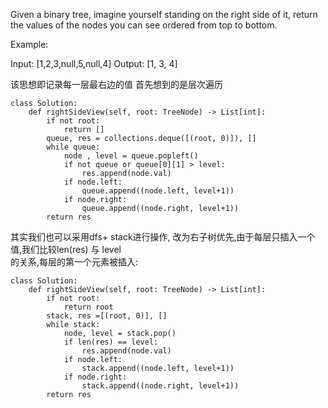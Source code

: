 Given a binary tree, imagine yourself standing on the right side of it, return the values of the nodes you can see ordered from top to bottom.

Example:

Input: [1,2,3,null,5,null,4]
Output: [1, 3, 4]

该思想即记录每一层最右边的值
首先想到的是层次遍历
```
class Solution:
    def rightSideView(self, root: TreeNode) -> List[int]:
        if not root:
            return []
        queue, res = collections.deque([(root, 0)]), []
        while queue:
            node , level = queue.popleft()
            if not queue or queue[0][1] > level:
                res.append(node.val)
            if node.left:
                queue.append((node.left, level+1))
            if node.right:
                queue.append((node.right, level+1))
        return res
```

其实我们也可以采用dfs+ stack进行操作, 改为右子树优先,由于每层只插入一个值,我们比较len(res) 与 level  
的关系,每层的第一个元素被插入:
```
class Solution:
    def rightSideView(self, root: TreeNode) -> List[int]:
        if not root:
            return root
        stack, res =[(root, 0)], []
        while stack:
            node, level = stack.pop()
            if len(res) == level:
                res.append(node.val)
            if node.left:
                stack.append((node.left, level+1))
            if node.right:
                stack.append((node.right, level+1))
        return res
```
